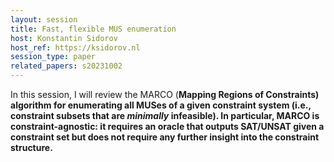 ```yaml
---
layout: session
title: Fast, flexible MUS enumeration
host: Konstantin Sidorov
host_ref: https://ksidorov.nl
session_type: paper
related_papers: s20231002
---
```


In this session, I will review the MARCO (<strong>Ma</string>pping <strong>R</strong>egions of <strong>Co</strong>nstraints) algorithm for enumerating all MUSes of a given constraint system (i.e., constraint subsets that are <i>minimally</i> infeasible). In particular, MARCO is constraint-agnostic: it requires an oracle that outputs SAT/UNSAT given a constraint set but does not require any further insight into the constraint structure.
